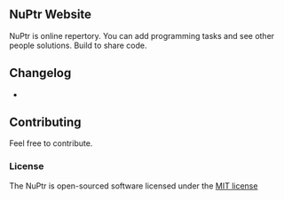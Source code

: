 ## NuPtr Website

NuPtr is online repertory. You can add programming tasks and see other people solutions. Build to share code.

## Changelog

-

## Contributing

Feel free to contribute.

### License

The NuPtr is open-sourced software licensed under the [MIT license](http://opensource.org/licenses/MIT)
